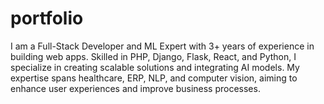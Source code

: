 # portfolio
I am a Full-Stack Developer and ML Expert with 3+ years of experience in building web apps. Skilled in PHP, Django, Flask, React, and Python, I specialize in creating scalable solutions and integrating AI models. My expertise spans healthcare, ERP, NLP, and computer vision, aiming to enhance user experiences and improve business processes.
